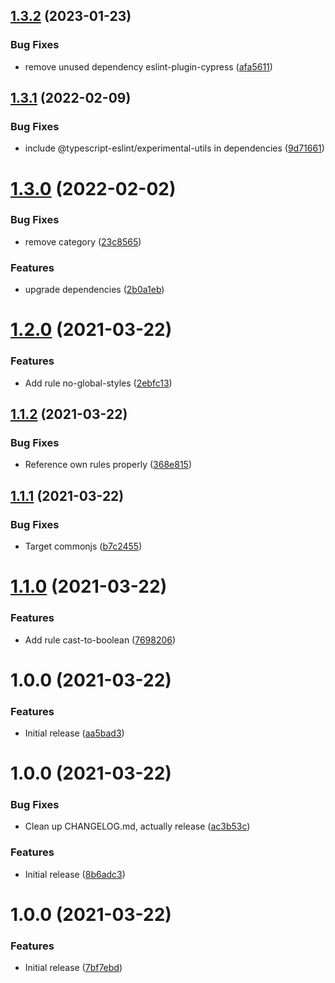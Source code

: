 ## [1.3.2](https://github.com/mll-lab/eslint-plugin/compare/v1.3.1...v1.3.2) (2023-01-23)


### Bug Fixes

* remove unused dependency eslint-plugin-cypress ([afa5611](https://github.com/mll-lab/eslint-plugin/commit/afa5611b0ef483d875512ded5a75e2906be77124))

## [1.3.1](https://github.com/mll-lab/eslint-plugin/compare/v1.3.0...v1.3.1) (2022-02-09)


### Bug Fixes

* include @typescript-eslint/experimental-utils in dependencies ([9d71661](https://github.com/mll-lab/eslint-plugin/commit/9d71661e51e4c0bf752fddefe73ec2d03f256c3c))

# [1.3.0](https://github.com/mll-lab/eslint-plugin/compare/v1.2.0...v1.3.0) (2022-02-02)


### Bug Fixes

* remove category ([23c8565](https://github.com/mll-lab/eslint-plugin/commit/23c856557f2d53525427ebe1fcb424902bfa8246))


### Features

* upgrade dependencies ([2b0a1eb](https://github.com/mll-lab/eslint-plugin/commit/2b0a1ebd650d77d5776577a7a548814c176b1b65))

# [1.2.0](https://github.com/mll-lab/eslint-plugin/compare/v1.1.2...v1.2.0) (2021-03-22)


### Features

* Add rule no-global-styles ([2ebfc13](https://github.com/mll-lab/eslint-plugin/commit/2ebfc1326f81e4894d047bc0623773523e564b2b))

## [1.1.2](https://github.com/mll-lab/eslint-plugin/compare/v1.1.1...v1.1.2) (2021-03-22)


### Bug Fixes

* Reference own rules properly ([368e815](https://github.com/mll-lab/eslint-plugin/commit/368e81578c6ab9ae596a4cf0f43aba366694638f))

## [1.1.1](https://github.com/mll-lab/eslint-plugin/compare/v1.1.0...v1.1.1) (2021-03-22)


### Bug Fixes

* Target commonjs ([b7c2455](https://github.com/mll-lab/eslint-plugin/commit/b7c2455c9ac7ada9bc11974dddf621d2d2dd80cb))

# [1.1.0](https://github.com/mll-lab/eslint-plugin/compare/v1.0.0...v1.1.0) (2021-03-22)


### Features

* Add rule cast-to-boolean ([7698206](https://github.com/mll-lab/eslint-plugin/commit/76982069d23c8da415dbffc5d673658dc9eff44e))

# 1.0.0 (2021-03-22)


### Features

* Initial release ([aa5bad3](https://github.com/mll-lab/eslint-plugin/commit/aa5bad3461b57a8dca7e6622000fa263a1438518))

# 1.0.0 (2021-03-22)


### Bug Fixes

* Clean up CHANGELOG.md, actually release ([ac3b53c](https://github.com/mll-lab/eslint-plugin/commit/ac3b53c735e727797ed7386822519b7b5bd095d4))


### Features

* Initial release ([8b6adc3](https://github.com/mll-lab/eslint-plugin/commit/8b6adc39dc7824139a2659a7911fd2888a34661e))

# 1.0.0 (2021-03-22)


### Features

* Initial release ([7bf7ebd](https://github.com/mll-lab/eslint-plugin/commit/7bf7ebdea801dc88144534b538f39acb2569220c))
